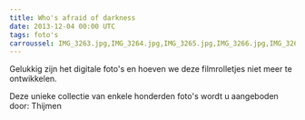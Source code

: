 ```yaml
---
title: Who's afraid of darkness
date: 2013-12-04 00:00 UTC
tags: foto's
carroussel: IMG_3263.jpg,IMG_3264.jpg,IMG_3265.jpg,IMG_3266.jpg,IMG_3267.jpg,IMG_3268.jpg,IMG_3269.jpg,IMG_3270.jpg,IMG_3271.jpg,IMG_3272.jpg,IMG_3273.jpg,IMG_3274.jpg,IMG_3275.jpg
---
```

Gelukkig zijn het digitale foto's en hoeven we deze filmrolletjes niet meer te ontwikkelen. 

Deze unieke collectie van enkele honderden foto's wordt u aangeboden door: Thijmen



